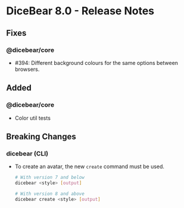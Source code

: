 # DiceBear 8.0 - Release Notes

## Fixes

### @dicebear/core

- #394: Different background colours for the same options between browsers.

## Added

### @dicebear/core

- Color util tests

## Breaking Changes

### dicebear (CLI)

- To create an avatar, the new `create` command must be used.

  ```bash
  # With version 7 and below
  dicebear <style> [output]
  
  # With version 8 and above
  dicebear create <style> [output]
  ```